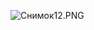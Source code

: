 ![Снимок12.PNG](../../../../../../../%D0%A3%D1%87%D0%B5%D0%B1%D0%B0/%D0%BD%D0%B5%D1%82%D0%BE%D0%BB%D0%BE%D0%B3%D0%B8%D1%8F/%D0%B4%D0%B6%D0%B0%D0%B2%D0%B01/%D0%A1%D0%BD%D0%B8%D0%BC%D0%BE%D0%BA12.PNG)